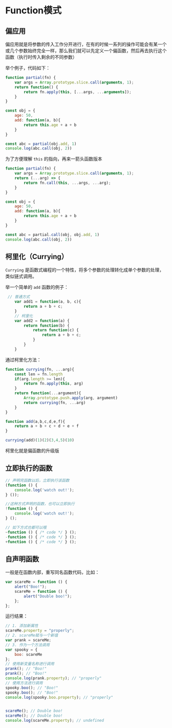 # Function模式

## 偏应用

偏应用就是将参数的传入工作分开进行，在有的时候一系列的操作可能会有某一个或几个参数始终完全一样，那么我们就可以先定义一个偏函数，然后再去执行这个函数（执行时传入剩余的不同参数）

举个例子，代码如下：

```js
function partial(fn) {
    var args = Array.prototype.slice.call(arguments, 1);
    return function() {
        return fn.apply(this, [...args, ...arguments]);
    }
}

const obj = {
    age: 50,
    add: function(a, b){
        return this.age + a + b
    }
}

const abc = partial(obj.add, 1)
console.log(abc.call(obj, 2))
```

为了方便理解 `this` 的指向，再来一箭头函数版本

```js
function partial(fn) {
    var args = Array.prototype.slice.call(arguments, 1);
    return (...arg) => {
        return fn.call(this, ...args, ...arg);
    }
}

const obj = {
    age: 50,
    add: function(a, b){
        return this.age + a + b
    }
}

const abc = partial.call(obj, obj.add, 1)
console.log(abc.call(obj, 2))
```

## 柯里化（Currying）

`Currying` 是函数式编程的一个特性，将多个参数的处理转化成单个参数的处理，类似链式调用。

举一个简单的 `add` 函数的例子：

```js
 // 普通方式
    var add1 = function(a, b, c){
        return a + b + c;
    }
    // 柯里化
    var add2 = function(a) {
        return function(b) {
            return function(c) {
                return a + b + c;
            }
        }
    }
```

通过柯里化方法：

```js
function currying(fn, ...arg){
    const len = fn.length
    if(arg.length >= len){
        return fn.apply(this, arg)
    }
    return function(...argument){
        Array.prototype.push.apply(arg, argument)
        return currying(fn, ...arg)
    }
}

function add(a,b,c,d,e,f){
    return a + b + c + d + e + f
}

currying(add)(1)(2)(3,4,5)(10)
```

柯里化就是偏函数的升级版

## 立即执行的函数

```js
// 声明完函数以后，立即执行该函数
(function () {
    console.log('watch out!');
} ());

//这种方式声明的函数，也可以立即执行
!function () {
    console.log('watch out!');
} ();

// 如下方式也都可以哦
~function () { /* code */ } ();
-function () { /* code */ } ();
+function () { /* code */ } ();
```

## 自声明函数

一般是在函数内部，重写同名函数代码，比如：

```js
var scareMe = function () {
    alert("Boo!");
    scareMe = function () {
        alert("Double boo!");
    };
};
```

运行结果：

```js
// 1. 添加新属性
scareMe.property = "properly";
// 2. scareMe赋与一个新值
var prank = scareMe;
// 3. 作为一个方法调用
var spooky = {
    boo: scareMe
};
// 使用新变量名称进行调用
prank(); // "Boo!"
prank(); // "Boo!"
console.log(prank.property); // "properly"
// 使用方法进行调用
spooky.boo(); // "Boo!"
spooky.boo(); // "Boo!"
console.log(spooky.boo.property); // "properly"


scareMe(); // Double boo!
scareMe(); // Double boo!
console.log(scareMe.property); // undefined
```